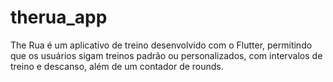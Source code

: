 # therua_app
The Rua é um aplicativo de treino desenvolvido com o Flutter, permitindo que os usuários sigam treinos padrão ou personalizados, com intervalos de treino e descanso, além de um contador de rounds.
